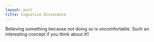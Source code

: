 ```yaml
---
layout: post
title: Cognitive Dissonance
---
```


Believing something because not doing so is uncomfortable.
Such an interesting concept if you think about it!!
